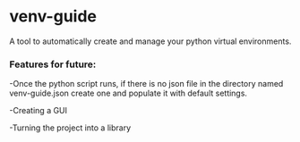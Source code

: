 # venv-guide
A tool to automatically create and manage your python virtual environments. 


### Features for future:
-Once the python script runs, if there is no json file in the directory named venv-guide.json create one and populate it with default settings.

-Creating a GUI

-Turning the project into a library